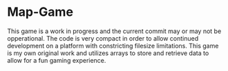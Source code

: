 # Map-Game
This game is a work in progress and the current commit may or may not be opperational. The code is very compact in order to allow continued development on a platform with constricting  filesize limitations.
This game is my own original work and utilizes arrays to store and retrieve data to allow for a fun gaming experience.
